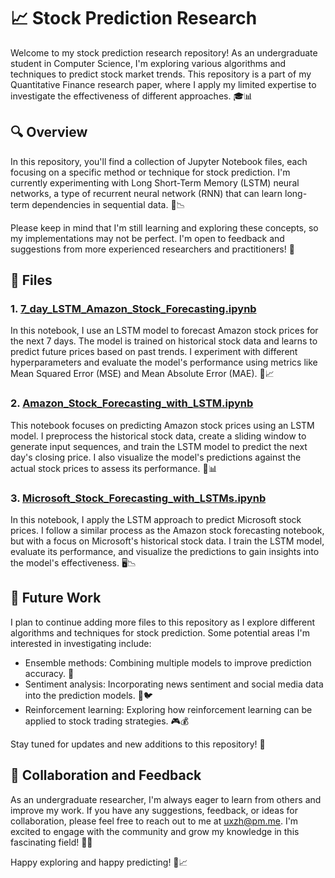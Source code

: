 # 📈 Stock Prediction Research

Welcome to my stock prediction research repository! As an undergraduate student in Computer Science, I'm exploring various algorithms and techniques to predict stock market trends. This repository is a part of my Quantitative Finance research paper, where I apply my limited expertise to investigate the effectiveness of different approaches. 🎓📊

## 🔍 Overview

In this repository, you'll find a collection of Jupyter Notebook files, each focusing on a specific method or technique for stock prediction. I'm currently experimenting with Long Short-Term Memory (LSTM) neural networks, a type of recurrent neural network (RNN) that can learn long-term dependencies in sequential data. 🧠📉

Please keep in mind that I'm still learning and exploring these concepts, so my implementations may not be perfect. I'm open to feedback and suggestions from more experienced researchers and practitioners! 🙏

## 📁 Files

### 1. [7_day_LSTM_Amazon_Stock_Forecasting.ipynb](7_day_LSTM_Amazon_Stock_Forecasting.ipynb)

In this notebook, I use an LSTM model to forecast Amazon stock prices for the next 7 days. The model is trained on historical stock data and learns to predict future prices based on past trends. I experiment with different hyperparameters and evaluate the model's performance using metrics like Mean Squared Error (MSE) and Mean Absolute Error (MAE). 📅📈

### 2. [Amazon_Stock_Forecasting_with_LSTM.ipynb](Amazon_Stock_Forecasting_with_LSTM.ipynb)

This notebook focuses on predicting Amazon stock prices using an LSTM model. I preprocess the historical stock data, create a sliding window to generate input sequences, and train the LSTM model to predict the next day's closing price. I also visualize the model's predictions against the actual stock prices to assess its performance. 🔮📊

### 3. [Microsoft_Stock_Forecasting_with_LSTMs.ipynb](Microsoft_Stock_Forecasting_with_LSTMs.ipynb)

In this notebook, I apply the LSTM approach to predict Microsoft stock prices. I follow a similar process as the Amazon stock forecasting notebook, but with a focus on Microsoft's historical stock data. I train the LSTM model, evaluate its performance, and visualize the predictions to gain insights into the model's effectiveness. 🖥️📉

## 🚀 Future Work

I plan to continue adding more files to this repository as I explore different algorithms and techniques for stock prediction. Some potential areas I'm interested in investigating include:

- Ensemble methods: Combining multiple models to improve prediction accuracy. 🎨
- Sentiment analysis: Incorporating news sentiment and social media data into the prediction models. 📰🐦
- Reinforcement learning: Exploring how reinforcement learning can be applied to stock trading strategies. 🎮💰

Stay tuned for updates and new additions to this repository! 📣

## 🤝 Collaboration and Feedback

As an undergraduate researcher, I'm always eager to learn from others and improve my work. If you have any suggestions, feedback, or ideas for collaboration, please feel free to reach out to me at uxzh@pm.me. I'm excited to engage with the community and grow my knowledge in this fascinating field! 💬✨

Happy exploring and happy predicting! 🔭📈
